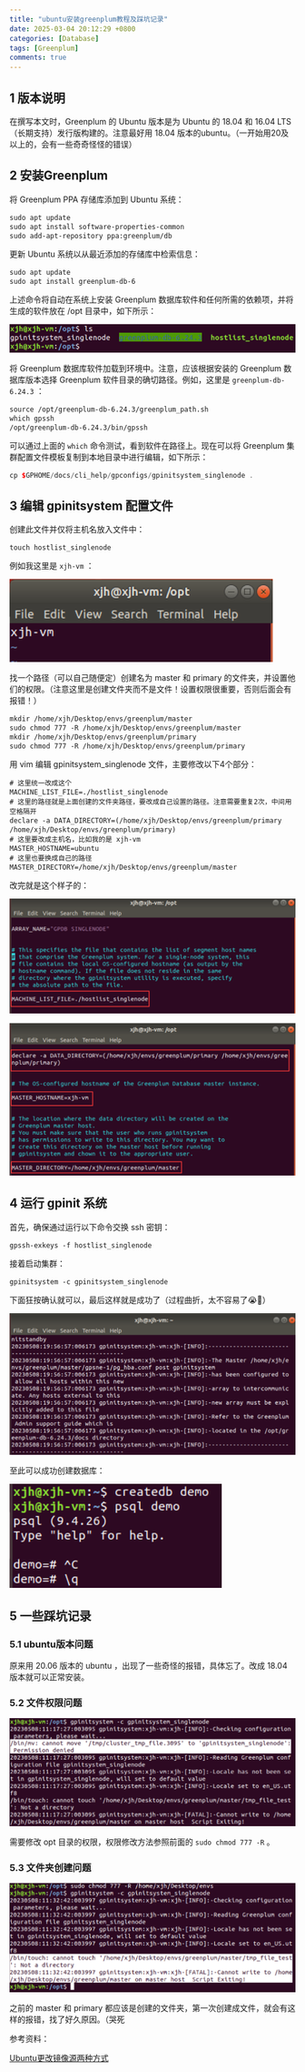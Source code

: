 ```yaml
---
title: "ubuntu安装greenplum教程及踩坑记录"
date: 2025-03-04 20:12:29 +0800
categories: [Database]
tags: [Greenplum]
comments: true
---
```


## 1 版本说明

在撰写本文时，Greenplum 的 Ubuntu 版本是为 Ubuntu 的 18.04 和 16.04 LTS（长期支持）发行版构建的。注意最好用 18.04 版本的ubuntu。（一开始用20及以上的，会有一些奇奇怪怪的错误）

## 2 安装Greenplum

将 Greenplum PPA 存储库添加到 Ubuntu 系统：

```shell
sudo apt update
sudo apt install software-properties-common
sudo add-apt-repository ppa:greenplum/db
```

更新 Ubuntu 系统以从最近添加的存储库中检索信息：

```shell
sudo apt update
sudo apt install greenplum-db-6
```

上述命令将自动在系统上安装 Greenplum 数据库软件和任何所需的依赖项，并将生成的软件放在 /opt 目录中，如下所示：

![img1](./assets/img/post/2025-03/1.png)

将 Greenplum 数据库软件加载到环境中。注意，应该根据安装的 Greenplum 数据库版本选择 Greenplum 软件目录的确切路径。例如，这里是 `greenplum-db-6.24.3` ：

```shell
source /opt/greenplum-db-6.24.3/greenplum_path.sh
which gpssh
/opt/greenplum-db-6.24.3/bin/gpssh
```

可以通过上面的 `which` 命令测试，看到软件在路径上。现在可以将 Greenplum 集群配置文件模板复制到本地目录中进行编辑，如下所示：

```c++
cp $GPHOME/docs/cli_help/gpconfigs/gpinitsystem_singlenode .
```

## 3 编辑 gpinitsystem 配置文件

创建此文件并仅将主机名放入文件中：

```shell
touch hostlist_singlenode
```

例如我这里是 `xjh-vm` ：

![img2](./assets/img/post/2025-03/2.png)

找一个路径（可以自己随便定）创建名为 master 和 primary 的文件夹，并设置他们的权限。（注意这里是创建文件夹而不是文件！设置权限很重要，否则后面会有报错！）

```shell
mkdir /home/xjh/Desktop/envs/greenplum/master
sudo chmod 777 -R /home/xjh/Desktop/envs/greenplum/master
mkdir /home/xjh/Desktop/envs/greenplum/primary
sudo chmod 777 -R /home/xjh/Desktop/envs/greenplum/primary
```

用 vim 编辑 gpinitsystem_singlenode 文件，主要修改以下4个部分：

```shell
# 这里统一改成这个
MACHINE_LIST_FILE=./hostlist_singlenode
# 这里的路径就是上面创建的文件夹路径，要改成自己设置的路径。注意需要重复2次，中间用空格隔开
declare -a DATA_DIRECTORY=(/home/xjh/Desktop/envs/greenplum/primary /home/xjh/Desktop/envs/greenplum/primary)
# 这里要改成主机名，比如我的是 xjh-vm
MASTER_HOSTNAME=ubuntu
# 这里也要换成自己的路径
MASTER_DIRECTORY=/home/xjh/Desktop/envs/greenplum/master
```

改完就是这个样子的：

![img3](./assets/img/post/2025-03/3.png)

![img4](./assets/img/post/2025-03/4.png)

## 4 运行 gpinit 系统

首先，确保通过运行以下命令交换 ssh 密钥：

```shell
gpssh-exkeys -f hostlist_singlenode
```

接着启动集群：

```shell
gpinitsystem -c gpinitsystem_singlenode
```

下面狂按确认就可以，最后这样就是成功了（过程曲折，太不容易了😭🤧）

![img5](./assets/img/post/2025-03/5.png)

至此可以成功创建数据库：

![img6](./assets/img/post/2025-03/6.png)

## 5 一些踩坑记录

### 5.1 ubuntu版本问题

原来用 20.06 版本的 ubuntu ，出现了一些奇怪的报错，具体忘了。改成 18.04 版本就可以正常安装。

### 5.2 文件权限问题

![img7](./assets/img/post/2025-03/7.png)

需要修改 opt 目录的权限，权限修改方法参照前面的 `sudo chmod 777 -R` 。

### 5.3 文件夹创建问题

![img8](./assets/img/post/2025-03/8.png)

之前的 master 和 primary 都应该是创建的文件夹，第一次创建成文件，就会有这样的报错，找了好久原因。（哭死



参考资料：

[Ubuntu更改镜像源两种方式](https://cloud.tencent.com/developer/article/2030059?from=article.detail.1748201&areaSource=106000.5&traceId=NWIhsf2Zg3rwe3CFYDHef)



